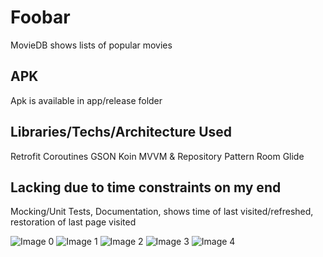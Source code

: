 # Foobar

MovieDB shows lists of popular movies

## APK

Apk is available in app/release folder

## Libraries/Techs/Architecture Used
Retrofit
Coroutines
GSON
Koin
MVVM & Repository Pattern
Room
Glide

## Lacking due to time constraints on my end
Mocking/Unit Tests,
Documentation,
shows time of last visited/refreshed,
restoration of last page visited

![Image 0](https://github.com/jpascasio1993/exam_moviedb/0.jpg)
![Image 1](https://github.com/jpascasio1993/exam_moviedb/1.jpg)
![Image 2](https://github.com/jpascasio1993/exam_moviedb/2.jpg)
![Image 3](https://github.com/jpascasio1993/exam_moviedb/3.jpg)
![Image 4](https://github.com/jpascasio1993/exam_moviedb/4.jpg)